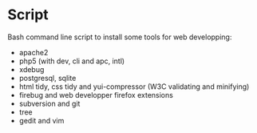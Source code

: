 Script
======

Bash command line script to install some tools for web developping:
 * apache2
 * php5 (with dev, cli and apc, intl)
 * xdebug
 * postgresql, sqlite
 * html tidy, css tidy and yui-compressor (W3C validating and minifying)
 * firebug and web developper firefox extensions
 * subversion and git
 * tree
 * gedit and vim
